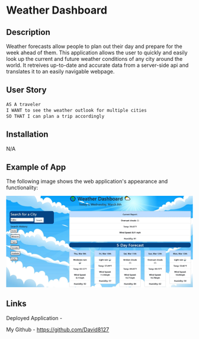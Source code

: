 # Weather Dashboard

## Description

Weather forecasts allow people to plan out their day and prepare for the week ahead of them. This application allows the user to quickly and easily look up the current and future weather conditions of any city around the world. It retreives up-to-date and accurate data from a server-side api and translates it to an easily navigable webpage. 

## User Story

```
AS A traveler
I WANT to see the weather outlook for multiple cities
SO THAT I can plan a trip accordingly
```
## Installation

N/A

## Example of App

The following image shows the web application's appearance and functionality:

![The weather app includes a search option, a list of cities, and a five-day forecast and current weather conditions for Dallas.](./assets/images/weather-app-pic.JPG)

## Links 

Deployed Application -

My Github - https://github.com/David8127